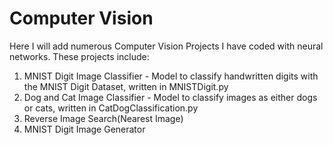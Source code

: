 # Computer Vision
Here I will add numerous Computer Vision Projects I have coded with neural networks. These projects include:

1. MNIST Digit Image Classifier - Model to classify handwritten digits with the MNIST Digit Dataset, written in MNISTDigit.py
2. Dog and Cat Image Classifier - Model to classify images as either dogs or cats, written in CatDogClassification.py
3. Reverse Image Search(Nearest Image)
4. MNIST Digit Image Generator
